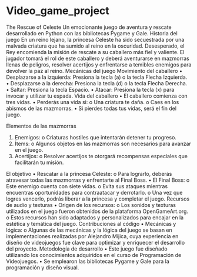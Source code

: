 # Video_game_project
The Rescue of Celeste
Un emocionante juego de aventura y rescate desarrollado en Python con las bibliotecas Pygame y Gale.
Historia del juego
En un reino lejano, la princesa Celeste ha sido secuestrada por una malvada criatura que ha sumido al reino en la oscuridad. Desesperado, el Rey encomienda la misión de rescate a su caballero más fiel y valiente. El jugador tomará el rol de este caballero y deberá aventurarse en mazmorras llenas de peligros, resolver acertijos y enfrentarse a temibles enemigos para devolver la paz al reino.
Mecánicas del juego
Movimiento del caballero
•	Desplazarse a la izquierda: Presiona la tecla (a) o la tecla Flecha Izquierda.
•	Desplazarse a la derecha: Presiona la tecla (d) o la tecla Flecha Derecha.
•	Saltar: Presiona la tecla Espacio.
•	Atacar: Presiona la tecla (x) para invocar y utilizar tu espada.
Vida del caballero
•	El caballero comienza con tres vidas.
•	Perderás una vida si:
o	Una criatura te daña.
o	Caes en los abismos de las mazmorras.
•	Si pierdes todas tus vidas, será el fin del juego.

Elementos de las mazmorras
1.	Enemigos:
o	Criaturas hostiles que intentarán detener tu progreso.
2.	Ítems:
o	Algunos objetos en las mazmorras son necesarios para avanzar en el juego.
3.	Acertijos:
o	Resolver acertijos te otorgará recompensas especiales que facilitarán tu misión.

El objetivo
•	Rescatar a la princesa Celeste:
o	Para lograrlo, deberás atravesar todas las mazmorras y enfrentarte al Final Boss.
•	El Final Boss:
o	Este enemigo cuenta con siete vidas.
o	Evita sus ataques mientras encuentras oportunidades para contraatacar y derrotarlo.
o	Una vez que logres vencerlo, podrás liberar a la princesa y completar el juego.
Recursos de audio y texturas
•	Origen de los recursos:
o	Los sonidos y texturas utilizados en el juego fueron obtenidos de la plataforma OpenGameArt.org.
o	Estos recursos han sido adaptados y personalizados para encajar en la estética y temática del juego.
Contribuciones al código
•	Mecánicas y lógica:
o	Algunas de las mecánicas y la lógica del juego se basan en implementaciones realizadas por Alejandro Mijica, cuya experiencia en diseño de videojuegos fue clave para optimizar y enriquecer el desarrollo del proyecto.
Metodología de desarrollo
•	Este juego fue diseñado utilizando los conocimientos adquiridos en el curso de Programación de Videojuegos.
•	Se emplearon las bibliotecas Pygame y Gale para la programación y diseño visual.
